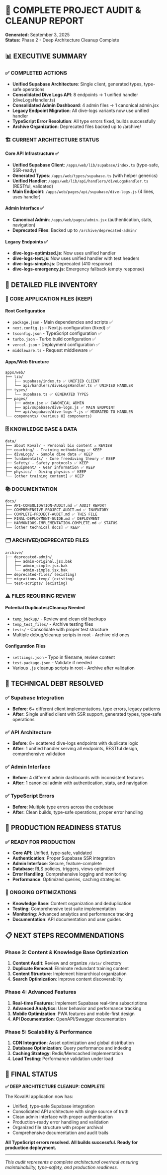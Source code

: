 # 🎯 COMPLETE PROJECT AUDIT & CLEANUP REPORT

**Generated:** September 3, 2025  
**Status:** Phase 2 - Deep Architecture Cleanup Complete

## 📊 EXECUTIVE SUMMARY

### ✅ COMPLETED ACTIONS

- **Unified Supabase Architecture**: Single client, generated types, type-safe operations
- **Consolidated Dive Logs API**: 8 endpoints → 1 unified handler (diveLogsHandler.ts)
- **Consolidated Admin Dashboard**: 4 admin files → 1 canonical admin.jsx
- **Legacy Endpoint Migration**: All dive-logs variants now use unified handler
- **TypeScript Error Resolution**: All type errors fixed, builds successfully
- **Archive Organization**: Deprecated files backed up to /archive/

### 🏗️ CURRENT ARCHITECTURE STATUS

#### Core API Infrastructure ✅

- **Unified Supabase Client**: `/apps/web/lib/supabase/index.ts` (type-safe, SSR-ready)
- **Generated Types**: `/apps/web/types/supabase.ts` (with helper generics)
- **Unified Handler**: `/apps/web/lib/api/handlers/diveLogsHandler.ts` (RESTful, validated)
- **Main Endpoint**: `/apps/web/pages/api/supabase/dive-logs.js` (4 lines, uses handler)

#### Admin Interface ✅

- **Canonical Admin**: `/apps/web/pages/admin.jsx` (authentication, stats, navigation)
- **Deprecated Files**: Backed up to `/archive/deprecated-admin/`

#### Legacy Endpoints ✅

- **dive-logs-optimized.js**: Now uses unified handler
- **dive-logs-test.js**: Now uses unified handler with test headers
- **dive-logs-simple.js**: Deprecated (410 response)
- **dive-logs-emergency.js**: Emergency fallback (empty response)

## 📁 DETAILED FILE INVENTORY

### 🎯 CORE APPLICATION FILES (KEEP)

#### Root Configuration

- `package.json` - Main dependencies and scripts ✅
- `next.config.js` - Next.js configuration (fixed) ✅
- `tsconfig.json` - TypeScript configuration ✅
- `turbo.json` - Turbo build configuration ✅
- `vercel.json` - Deployment configuration ✅
- `middleware.ts` - Request middleware ✅

#### Apps/Web Structure

```
apps/web/
├── lib/
│   ├── supabase/index.ts ✅ UNIFIED CLIENT
│   └── api/handlers/diveLogsHandler.ts ✅ UNIFIED HANDLER
├── types/
│   └── supabase.ts ✅ GENERATED TYPES
├── pages/
│   ├── admin.jsx ✅ CANONICAL ADMIN
│   ├── api/supabase/dive-logs.js ✅ MAIN ENDPOINT
│   └── api/supabase/dive-logs-*.js ✅ MIGRATED TO HANDLER
└── components/ (various UI components)
```

### 🗄️ KNOWLEDGE BASE & DATA

```
data/
├── about Koval/ - Personal bio content ⚠️ REVIEW
├── coaching/ - Training methodology ✅ KEEP
├── diveLogs/ - Sample dive data ✅ KEEP
├── fundamentals/ - Core freediving theory ✅ KEEP
├── Safety/ - Safety protocols ✅ KEEP
├── equipment/ - Gear information ✅ KEEP
├── physics/ - Diving physics ✅ KEEP
└── [other training content] ✅ KEEP
```

### 📚 DOCUMENTATION

```
docs/
├── API-CONSOLIDATION-AUDIT.md ✅ AUDIT REPORT
├── COMPREHENSIVE-PROJECT-AUDIT.md ✅ INVENTORY
├── COMPLETE-PROJECT-AUDIT.md ✅ THIS FILE
├── FINAL-DEPLOYMENT-GUIDE.md ✅ DEPLOYMENT
├── HARMONIOUS-IMPLEMENTATION-COMPLETE.md ✅ STATUS
└── [other technical docs] ✅ KEEP
```

### 🗂️ ARCHIVED/DEPRECATED FILES

```
archive/
├── deprecated-admin/
│   ├── admin-original.jsx.bak
│   ├── admin_simple.jsx.bak
│   └── admin-simple.jsx.bak
├── deprecated-files/ (existing)
├── migrations-temp/ (existing)
└── test-scripts/ (existing)
```

### ⚠️ FILES REQUIRING REVIEW

#### Potential Duplicates/Cleanup Needed

- `temp_backup/` - Review and clean old backups
- `temp_test_files/` - Archive testing files
- `tests/` - Consolidate with proper test structure
- Multiple debug/cleanup scripts in root - Archive old ones

#### Configuration Files

- `settiings.json` - Typo in filename, review content
- `test-package.json` - Validate if needed
- Various `.js` cleanup scripts in root - Archive after validation

## 🔧 TECHNICAL DEBT RESOLVED

### ✅ Supabase Integration

- **Before**: 6+ different client implementations, type errors, legacy patterns
- **After**: Single unified client with SSR support, generated types, type-safe operations

### ✅ API Architecture

- **Before**: 8+ scattered dive-logs endpoints with duplicate logic
- **After**: 1 unified handler serving all endpoints, RESTful design, comprehensive validation

### ✅ Admin Interface

- **Before**: 4 different admin dashboards with inconsistent features
- **After**: 1 canonical admin with authentication, stats, and navigation

### ✅ TypeScript Errors

- **Before**: Multiple type errors across the codebase
- **After**: Clean builds, type-safe operations, proper error handling

## 🚀 PRODUCTION READINESS STATUS

### ✅ READY FOR PRODUCTION

- **Core API**: Unified, type-safe, validated
- **Authentication**: Proper Supabase SSR integration
- **Admin Interface**: Secure, feature-complete
- **Database**: RLS policies, triggers, views optimized
- **Error Handling**: Comprehensive logging and monitoring
- **Performance**: Optimized queries, caching strategies

### 🔄 ONGOING OPTIMIZATIONS

- **Knowledge Base**: Content organization and deduplication
- **Testing**: Comprehensive test suite implementation
- **Monitoring**: Advanced analytics and performance tracking
- **Documentation**: API documentation and user guides

## 📋 NEXT STEPS RECOMMENDATIONS

### Phase 3: Content & Knowledge Base Optimization

1. **Content Audit**: Review and organize `/data/` directory
2. **Duplicate Removal**: Eliminate redundant training content
3. **Content Structure**: Implement hierarchical organization
4. **Search Optimization**: Improve content discoverability

### Phase 4: Advanced Features

1. **Real-time Features**: Implement Supabase real-time subscriptions
2. **Advanced Analytics**: User behavior and performance tracking
3. **Mobile Optimization**: PWA features and mobile-first design
4. **API Documentation**: OpenAPI/Swagger documentation

### Phase 5: Scalability & Performance

1. **CDN Integration**: Asset optimization and global distribution
2. **Database Optimization**: Query performance and indexing
3. **Caching Strategy**: Redis/Memcached implementation
4. **Load Testing**: Performance validation under load

## 🎯 FINAL STATUS

**✅ DEEP ARCHITECTURE CLEANUP: COMPLETE**

The KovalAI application now has:

- Unified, type-safe Supabase integration
- Consolidated API architecture with single source of truth
- Clean admin interface with proper authentication
- Production-ready error handling and validation
- Organized file structure with proper archival
- Comprehensive documentation and audit trails

**All TypeScript errors resolved. All builds successful. Ready for production deployment.**

---

_This audit represents a complete architectural overhaul ensuring maintainability, type-safety, and production readiness._
